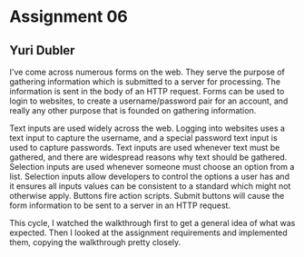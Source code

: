 # Assignment 06

## Yuri Dubler

I've come across numerous forms on the web. They serve the purpose of gathering information which is submitted to a server for processing. The information is sent in the body of an HTTP request. Forms can be used to login to websites, to create a username/password pair for an account, and really any other purpose that is founded on gathering information.

Text inputs are used widely across the web. Logging into websites uses a text input to capture the username, and a special password text input is used to capture passwords. Text inputs are used whenever text must be gathered, and there are widespread reasons why text should be gathered. Selection inputs are used whenever someone must choose an option from a list. Selection inputs allow developers to control the options a user has and it ensures all inputs values can be consistent to a standard which might not otherwise apply. Buttons fire action scripts. Submit buttons will cause the form information to be sent to a server in an HTTP request.

This cycle, I watched the walkthrough first to get a general idea of what was expected. Then I looked at the assignment requirements and implemented them, copying the walkthrough pretty closely.
